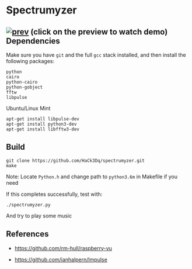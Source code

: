 Spectrumyzer
==============

[![prev](https://i.ytimg.com/vi/nsqza-5bOK8/maxresdefault.jpg)](http://www.youtube.com/watch?v=nsqza-5bOK8)
(click on the preview to watch demo)
Dependencies
--------------

Make sure you have `git` and the full `gcc` stack installed, and then install the following packages: 

```
python
cairo
python-cairo
python-gobject
fftw
libpulse
```

Ubuntu/Linux Mint

```
apt-get install libpulse-dev
apt-get install python3-dev
apt-get install libfftw3-dev
```

Build
--------------

    git clone https://github.com/HaCk3Dq/spectrumyzer.git
    make

Note:
Locate `Python.h` and change path to `python3.6m` in Makefile if you need

If this completes successfully, test with:

    ./spectrumyzer.py

And try to play some music

References
--------------
* https://github.com/rm-hull/raspberry-vu

* https://github.com/ianhalpern/Impulse
